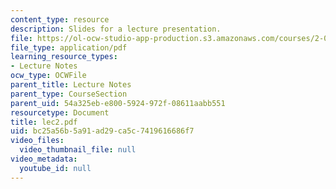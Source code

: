 ```yaml
---
content_type: resource
description: Slides for a lecture presentation.
file: https://ol-ocw-studio-app-production.s3.amazonaws.com/courses/2-002-mechanics-and-materials-ii-spring-2004/bc25a56b5a91ad29ca5c7419616686f7_lec2.pdf
file_type: application/pdf
learning_resource_types:
- Lecture Notes
ocw_type: OCWFile
parent_title: Lecture Notes
parent_type: CourseSection
parent_uid: 54a325eb-e800-5924-972f-08611aabb551
resourcetype: Document
title: lec2.pdf
uid: bc25a56b-5a91-ad29-ca5c-7419616686f7
video_files:
  video_thumbnail_file: null
video_metadata:
  youtube_id: null
---
```

